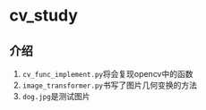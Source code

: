 # cv_study



## 介绍

1. `cv_func_implement.py`将会复现opencv中的函数  
2. `image_transformer.py`书写了图片几何变换的方法  
3. `dog.jpg`是测试图片  